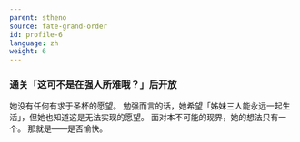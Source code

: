 ```yaml
---
parent: stheno
source: fate-grand-order
id: profile-6
language: zh
weight: 6
---
```


### 通关「这可不是在强人所难哦？」后开放

她没有任何有求于圣杯的愿望。
勉强而言的话，她希望「姊妹三人能永远一起生活」，但她也知道这是无法实现的愿望。
面对本不可能的现界，她的想法只有一个。
那就是——是否愉快。
